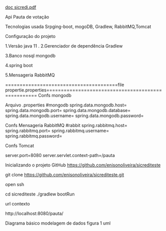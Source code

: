 

[doc sicredi.pdf](https://github.com/enisonoliveira/sicrediteste/files/5765724/doc.sicredi.pdf)

<span>
Api Pauta de votação

Tecnologias usada Srpging-boot, mogoDB, Gradlew, RabbitMQ,Tomcat



Configuração do projeto

1.Versão java 11
.
2.Gerenciador de dependência Gradlew

3.Banco nosql mongodb

4.spring boot

5.Mensageria RabbitMQ


=======================================file propertie.properties===================================================
Confs  mongodb

Arquivo .properties
#mongodb
spring.data.mongodb.host=
spring.data.mongodb.port=
spring.data.mongodb.database=
spring.data.mongodb.username=
spring.data.mongodb.password=


Confs Mensageria RabbitMQ
#rabbit
spring.rabbitmq.host=
spring.rabbitmq.port=
spring.rabbitmq.username=
spring.rabbitmq.password=

Confs Tomcat

server.port=8080
server.servlet.context-path=/pauta


Inicializando o projeto
GitHub
https://github.com/enisonoliveira/sicrediteste

git clone  https://github.com/enisonoliveira/sicrediteste.git

open ssh

cd sicrediteste
 ./gradlew bootRun


url contexto

http://localhost:8080/pauta/



Diagrama básico modelagem de dados figura  1 uml

</span>
